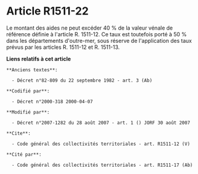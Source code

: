 # Article R1511-22

Le montant des aides ne peut excéder 40 % de la valeur vénale de référence définie à l'article R. 1511-12. Ce taux est
toutefois porté à 50 % dans les départements d'outre-mer, sous réserve de l'application des taux prévus par les articles R.
1511-12 et R. 1511-13.

**Liens relatifs à cet article**

	**Anciens textes**:

	  - Décret n°82-809 du 22 septembre 1982 - art. 3 (Ab)

	**Codifié par**:

	  - Décret n°2000-318 2000-04-07

	**Modifié par**:

	  - Décret n°2007-1282 du 28 août 2007 - art. 1 () JORF 30 août 2007

	**Cite**:

	  - Code général des collectivités territoriales - art. R1511-12 (V)

	**Cité par**:

	  - Code général des collectivités territoriales - art. R1511-17 (Ab)
